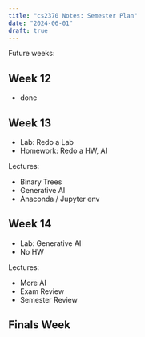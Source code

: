 ```yaml
---
title: "cs2370 Notes: Semester Plan"
date: "2024-06-01"
draft: true
---
```


Future weeks:


## Week 12

 - done


## Week 13

 - Lab: Redo a Lab
 - Homework: Redo a HW, AI

Lectures:

 - Binary Trees
 - Generative AI
 - Anaconda / Jupyter env

## Week 14

 - Lab: Generative AI
 - No HW

Lectures:

 - More AI
 - Exam Review
 - Semester Review


## Finals Week

